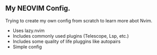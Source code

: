 ## My NEOVIM Config.
Trying to create my own config from scratch to learn more abot Nvim.

- Uses lazy.nvim
- Includes commonly used plugins (Telescope, Lsp, etc.)
- Includes some quality of life pluggins like autopairs
- Simple config

